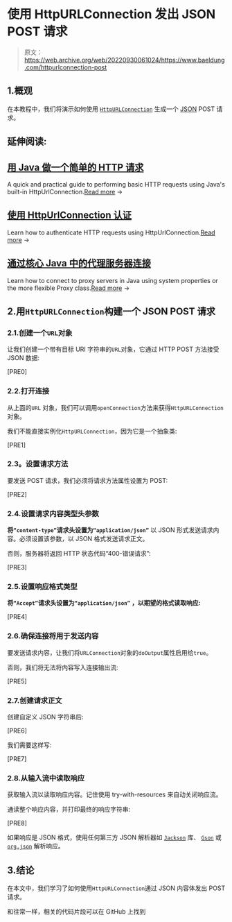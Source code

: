 # 使用 HttpURLConnection 发出 JSON POST 请求

> 原文：<https://web.archive.org/web/20220930061024/https://www.baeldung.com/httpurlconnection-post>

## 1.概观

在本教程中，我们将演示如何使用 [`HttpURLConnection`](/web/20221117183257/https://www.baeldung.com/java-http-request) 生成一个 [JSON](/web/20221117183257/https://www.baeldung.com/category/json/) POST 请求。

## 延伸阅读:

## [用 Java 做一个简单的 HTTP 请求](/web/20221117183257/https://www.baeldung.com/java-http-request)

A quick and practical guide to performing basic HTTP requests using Java's built-in HttpUrlConnection.[Read more](/web/20221117183257/https://www.baeldung.com/java-http-request) →

## [使用 HttpUrlConnection 认证](/web/20221117183257/https://www.baeldung.com/java-http-url-connection)

Learn how to authenticate HTTP requests using HttpUrlConnection.[Read more](/web/20221117183257/https://www.baeldung.com/java-http-url-connection) →

## [通过核心 Java 中的代理服务器连接](/web/20221117183257/https://www.baeldung.com/java-connect-via-proxy-server)

Learn how to connect to proxy servers in Java using system properties or the more flexible Proxy class.[Read more](/web/20221117183257/https://www.baeldung.com/java-connect-via-proxy-server) →

## 2.用`HttpURLConnection`构建一个 JSON POST 请求

### 2.1.创建一个`URL`对象

让我们创建一个带有目标 URI 字符串的`URL`对象，它通过 HTTP POST 方法接受 JSON 数据:

[PRE0]

### 2.2.打开连接

从上面的`URL` 对象，我们可以调用`openConnection`方法来获得`HttpURLConnection`对象。

我们不能直接实例化`HttpURLConnection`，因为它是一个抽象类:

[PRE1]

### **2.3。设置请求方法**

要发送 POST 请求，我们必须将请求方法属性设置为 POST:

[PRE2]

### 2.4.设置请求内容类型头参数

**将`“content-type”`请求头设置为`“application/json”`** 以 JSON 形式发送请求内容。必须设置该参数，以 JSON 格式发送请求正文。

否则，服务器将返回 HTTP 状态代码“400-错误请求”:

[PRE3]

### 2.5.设置响应格式类型

**将`“Accept”`请求头设置为`“application/json”` ，以期望的格式读取响应:**

[PRE4]

### 2.6.确保连接将用于发送内容

要发送请求内容，让我们将`URLConnection`对象的`doOutput`属性启用给`true`。

否则，我们将无法将内容写入连接输出流:

[PRE5]

### 2.7.创建请求正文

创建自定义 JSON 字符串后:

[PRE6]

我们需要这样写:

[PRE7]

### 2.8.从输入流中读取响应

获取输入流以读取响应内容。记住使用 try-with-resources 来自动关闭响应流。

通读整个响应内容，并打印最终的响应字符串:

[PRE8]

如果响应是 JSON 格式，使用任何第三方 JSON 解析器如 [`Jackson`](/web/20221117183257/https://www.baeldung.com/jackson) 库、 [`Gson`](/web/20221117183257/https://www.baeldung.com/gson-string-to-jsonobject) 或 [`org.json`](/web/20221117183257/https://www.baeldung.com/java-org-json) 解析响应。

## 3.结论

在本文中，我们学习了如何使用`HttpURLConnection`通过 JSON 内容体发出 POST 请求。

和往常一样，相关的代码片段可以在 GitHub 上找到